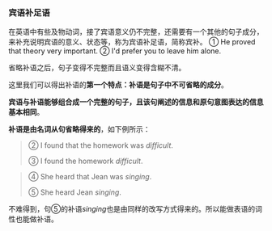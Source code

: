 ### 宾语补足语

在英语中有些及物动词，接了宾语意义仍不完整，还需要有一个其他的句子成分，来补充说明宾语的意义、状态等，称为宾语补足语，简称宾补。
① He proved that theory very important.
② I'd prefer you to leave him alone.

省略补语之后，句子变得不完整而且语义变得含糊不清。

这里我们可以得出补语的**第一个特点：补语是句子中不可省略的成分**。

**宾语与补语能够组合成一个完整的句子，且该句阐述的信息和原句意图表达的信息基本相同**。



**补语是由名词从句省略得来的**，如下例所示：

> ② I found that the homework was *difficult*.
>
> ③ I found the homework *difficult*.

> ④ She heard that Jean was *singing*.
>
> ⑤ She heard Jean *singing*.

不难得到，句⑤的补语*singing*也是由同样的改写方式得来的。所以能做表语的词性也能做补语。